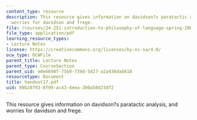 ```yaml
---
content_type: resource
description: This resource gives information on davidson?s paratactic analysis, and
  worries for davidson and frege.
file: /courses/24-251-introduction-to-philosophy-of-language-spring-2005/89b287938f99ac434eea300a50d23df2_handout17.pdf
file_type: application/pdf
learning_resource_types:
- Lecture Notes
license: https://creativecommons.org/licenses/by-nc-sa/4.0/
ocw_type: OCWFile
parent_title: Lecture Notes
parent_type: CourseSection
parent_uid: e0e6690f-75b9-739d-5d27-a2a936dab618
resourcetype: Document
title: handout17.pdf
uid: 89b28793-8f99-ac43-4eea-300a50d23df2
---
```

This resource gives information on davidson?s paratactic analysis, and worries for davidson and frege.